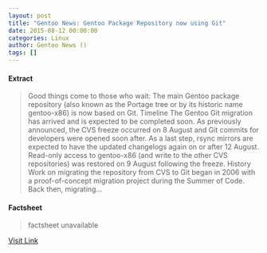 ```yaml
---
layout: post
title: "Gentoo News: Gentoo Package Repository now using Git"
date: 2015-08-12 00:00:00
categories: Linux
author: Gentoo News ()
tags: []
---
```



#### Extract
>Good things come to those who wait: The main Gentoo package repository (also known as the Portage tree or by its historic name gentoo-x86) is now based on Git. Timeline The Gentoo Git migration has arrived and is expected to be completed soon. As previously announced, the CVS freeze occurred on 8 August and Git commits for developers were opened soon after. As a last step, rsync mirrors are expected to have the updated changelogs again on or after 12 August. Read-only access to gentoo-x86 (and write to the other CVS repositories) was restored on 9 August following the freeze. History Work on migrating the repository from CVS to Git began in 2006 with a proof-of-concept migration project during the Summer of Code. Back then, migrating...

#### Factsheet
>factsheet unavailable

[Visit Link](https://www.gentoo.org/news/2015/08/12/git-migration.html)


